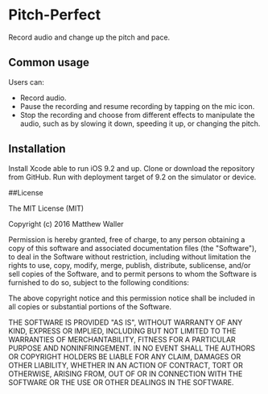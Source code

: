 # Pitch-Perfect

Record audio and change up the pitch and pace.

## Common usage

Users can:

- Record audio.
- Pause the recording and resume recording by tapping on the mic icon.
- Stop the recording and choose from different effects to manipulate the audio, such as by slowing it down, speeding it up, or changing the pitch.

## Installation

Install Xcode able to run iOS 9.2 and up. Clone or download the repository from GitHub. 
Run with deployment target of 9.2 on the simulator or device.

##License

The MIT License (MIT)

Copyright (c) 2016 Matthew Waller

Permission is hereby granted, free of charge, to any person obtaining a copy
of this software and associated documentation files (the "Software"), to deal
in the Software without restriction, including without limitation the rights
to use, copy, modify, merge, publish, distribute, sublicense, and/or sell
copies of the Software, and to permit persons to whom the Software is
furnished to do so, subject to the following conditions:

The above copyright notice and this permission notice shall be included in all
copies or substantial portions of the Software.

THE SOFTWARE IS PROVIDED "AS IS", WITHOUT WARRANTY OF ANY KIND, EXPRESS OR
IMPLIED, INCLUDING BUT NOT LIMITED TO THE WARRANTIES OF MERCHANTABILITY,
FITNESS FOR A PARTICULAR PURPOSE AND NONINFRINGEMENT. IN NO EVENT SHALL THE
AUTHORS OR COPYRIGHT HOLDERS BE LIABLE FOR ANY CLAIM, DAMAGES OR OTHER
LIABILITY, WHETHER IN AN ACTION OF CONTRACT, TORT OR OTHERWISE, ARISING FROM,
OUT OF OR IN CONNECTION WITH THE SOFTWARE OR THE USE OR OTHER DEALINGS IN THE
SOFTWARE.
